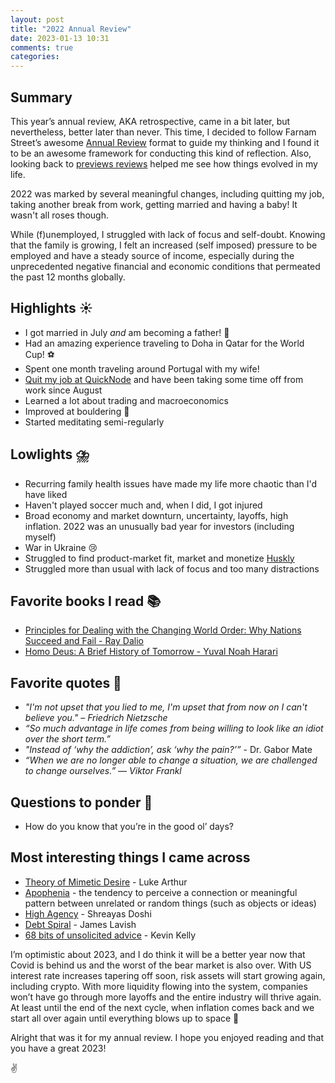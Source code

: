 ```yaml
---
layout: post
title: "2022 Annual Review"
date: 2023-01-13 10:31
comments: true
categories:
---
```


## Summary

This year’s annual review, AKA retrospective, came in a bit later, but nevertheless, better later than never.
This time, I decided to follow Farnam Street’s awesome [Annual Review](https://fs.blog/annual-review/)
format to guide my thinking and I found it to be an awesome framework for conducting this kind of reflection.
Also, looking back to [previews reviews](https://felipecsl.com/2021/12/05/2021-retrospective.html) helped
me see how things evolved in my life.

2022 was marked by several meaningful changes, including quitting my job, taking another break from work,
getting married and having a baby! It wasn't all roses though.

While (f)unemployed, I struggled with lack of focus and self-doubt. Knowing that the family is growing,
I felt an increased (self imposed) pressure to be employed and have a steady source of income, especially during the
unprecedented negative financial and economic conditions that permeated the past 12 months globally.

## Highlights ☀️

- I got married in July _and_ am becoming a father! 👶
- Had an amazing experience traveling to Doha in Qatar for the World Cup! ⚽
- Spent one month traveling around Portugal with my wife!
- [Quit my job at QuickNode](https://felipecsl.com/2022/08/27/a-new-beginning.html) and have been taking some time off from work since August
- Learned a lot about trading and macroeconomics
- Improved at bouldering 🧗
- Started meditating semi-regularly

## Lowlights ⛈️

- Recurring family health issues have made my life more chaotic than I'd have liked
- Haven't played soccer much and, when I did, I got injured
- Broad economy and market downturn, uncertainty, layoffs, high inflation. 2022 was an unusually bad year for investors (including myself)
- War in Ukraine 😢
- Struggled to find product-market fit, market and monetize [Huskly](https://huskly.finance/)
- Struggled more than usual with lack of focus and too many distractions

## Favorite books I read 📚

- [Principles for Dealing with the Changing World Order: Why Nations Succeed and Fail - Ray Dalio](https://www.amazon.com/Changing-World-Order-Nations-Succeed/dp/1982160276)
- [Homo Deus: A Brief History of Tomorrow - Yuval Noah Harari](https://www.ynharari.com/book/homo-deus/)

## Favorite quotes 💭

- _"I'm not upset that you lied to me, I'm upset that from now on I can't believe you." – Friedrich Nietzsche_
- _“So much advantage in life comes from being willing to look like an idiot over the short term.”_
- _"Instead of ‘why the addiction’, ask ‘why the pain?’”_ - Dr. Gabor Mate
- _“When we are no longer able to change a situation, we are challenged to change ourselves.” — Viktor Frankl_

## Questions to ponder 🤔

- How do you know that you’re in the good ol’ days?

## Most interesting things I came across

- [Theory of Mimetic Desire](https://lukeburgis.com/mimetic-desire/) - Luke Arthur
- [Apophenia](https://www.merriam-webster.com/dictionary/apophenia) - the tendency to perceive a connection or meaningful pattern between unrelated or random things (such as objects or ideas)
- [High Agency](https://www.linkedin.com/pulse/high-agency-its-importance-how-cultivate-shreyas-doshi/) - Shreayas Doshi
- [Debt Spiral](https://threadreaderapp.com/thread/1562078782453792768.html) - James Lavish
- [68 bits of unsolicited advice](https://www.lambrospetrou.com/articles/bits-of-unsolicited-advice-kevin-kelly/) - Kevin Kelly

I’m optimistic about 2023, and I do think it will be a better year now that Covid is behind us and the
worst of the bear market is also over. With US interest rate increases tapering off soon, risk assets
will start growing again, including crypto. With more liquidity flowing into the system, companies won’t
have go through more layoffs and the entire industry will thrive again. At least until the end of the
next cycle, when inflation comes back and we start all over again until everything blows up to space 🙂

Alright that was it for my annual review. I hope you enjoyed reading and that you have a great 2023!

✌️
